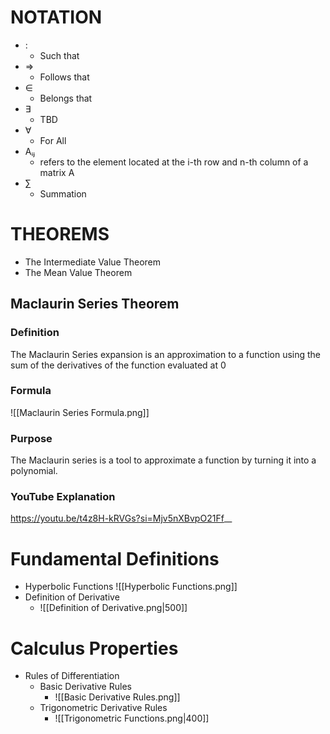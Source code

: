 # NOTATION
- :
	- Such that
- ⇒
	- Follows that
- ∈
	- Belongs that
- ∃
	- TBD
- ∀
	- For All
-  Aᵢⱼ
	- refers to the element located at the i-th row and n-th column of a matrix A
- ∑
	- Summation
# THEOREMS
* The Intermediate Value Theorem
* The Mean Value Theorem
## Maclaurin Series Theorem
### Definition
The Maclaurin Series expansion is an approximation to a function using the sum of the derivatives of the function evaluated at 0
### Formula 
![[Maclaurin Series Formula.png]]
### Purpose
The Maclaurin series is a tool to approximate a function by turning it into a polynomial.
### YouTube Explanation
https://youtu.be/t4z8H-kRVGs?si=Mjv5nXBvpO21Ff__
# Fundamental Definitions
- Hyperbolic Functions
	 ![[Hyperbolic Functions.png]]
- Definition of Derivative
	- ![[Definition of Derivative.png|500]]
# Calculus Properties
- Rules of Differentiation
	- Basic Derivative Rules
		- ![[Basic Derivative Rules.png]]
	- Trigonometric Derivative Rules
		- ![[Trigonometric Functions.png|400]]